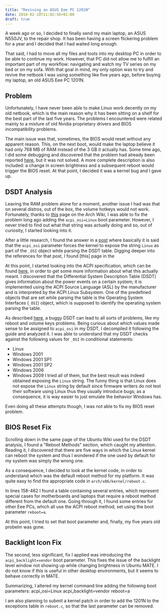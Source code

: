 ```yaml
---
title: "Reviving an ASUS Eee PC 1201N"
date: 2018-02-10T11:02:56+01:00
draft: true
---
```


A week ago or so, I decided to finally send my main laptop, an ASUS N550JV, to
the repair shop. It has been having a screen flickering problem for a year and I
decided that I had waited long enough.

That said, I had to move all my files and tools into my desktop PC in order to
be able to continue my work. However, that PC did not allow me to fulfill an
important part of my workflow: navigating and watch my TV series on my bed or on
my sofa. With that goal in mind, my only option was to try and revive the
netbook I was using something like five years ago, before buying my laptop, an
old ASUS Eee PC 1201N.

## Problem
Unfortunately, I have never been able to make Linux work decently on my old
netbook, which is the main reason why it has been sitting on a shelf for the
best part of the last five years. The problems I encountered were related mainly
to a mixture of old Nvidia proprietary drivers and BIOS incompatibility
problems.

The main issue was that, sometimes, the BIOS would reset without any apparent
reason. This, on the next boot, would make the laptop believe it had only 768 MB
of RAM instead of the 3 GB it actually has. Some time ago, I did some debugging
and discovered that the problem had already been reported
[here][kernel-bugzilla], but it was not solved. A more complete description is
also included: a change in screen brightness and a subsequent reboot would
trigger the BIOS reset. At that point, I decided it was a kernel bug and I gave
up.

[kernel-bugzilla]: https://bugzilla.kernel.org/show_bug.cgi?id=15554 

## DSDT Analysis
Leaving the RAM problem alone for a moment, another issue I had was that on
several distros, out of the box, the volume hotkeys would not work. Fortunately,
thanks to [this][arch-1201n] page on the Arch Wiki, I was able to fix the
problem long ago adding the `acpi_osi=Linux` boot parameter. However, I never
tried to find out what that string was actually doing and so, out of curiosity,
I started looking into it.

[arch-1201n]: https://wiki.archlinux.org/index.php/ASUS_Eee_PC_1201N#1201N_lspci_output

After a little research, I found the answer in a [post][askubuntu] where basically
it is said that the `acpi_osi` parameter forces the kernel to expose the string
`Linux` as part of the `_OSI` object while parsing the DSDT table. Digging
deeper into the references for that post, I found [this] page in the 

[askubuntu]: https://askubuntu.com/questions/28848/what-does-the-kernel-boot-parameter-set-acpi-osi-linux-do

At this point, I started looking into the ACPI specification, which can be found
[here][acpi-spec], in order to get some more information about what this
actually meant. I discovered that the Differential System Description Table
(DSDT) gives information about the power events on a certain system; it is
implemented using the ACPI Source Language (ASL) by the manufacturer and is
interpreted by the ACPI Linux Subsystem. One of the predefined objects that are
set while parsing the table is the Operating System Interfaces (`_OSI`) object,
which is supposed to identify the operating system parsing the table.

[acpi-spec]: http://www.acpi.info/spec.htm

As described [here][ubuntu-bios], a buggy DSDT can lead to all sorts of
problems, like my reboot and volume keys problems. Being curious about which
values made sense to be assigned to `acpi_osi` in my DSDT, I decompiled it
following the guide and analyzed it. I was able to understand that my DSDT
checks against the following values for `_OSI` in conditional statements:
* Linux
* Windows 2001
* Windows 2001 SP1
* Windows 2001 SP2
* Windows 2006
* Windows 2009
I tried all of them, but the best result was indeed obtained exposing the
`Linux` string. The funny thing is that Linux does not expose the `Linux` string
by default since firmware writers do not test their software using Linux thus
they usually introduce bugs; as a consequence, it is way easier to just emulate
the behavior Windows has.

Even doing all these attempts though, I was not able to fix my BIOS reset
problem.

[ubuntu-bios]: https://wiki.ubuntu.com/BIOSandUbuntu

## BIOS Reset Fix
Scrolling down in the same page of the Ubuntu Wiki used for the DSDT analysis, I
found a "Reboot Methods" section, which caught my attention. Reading it, I
discovered that there are five ways in which the Linux kernel can reboot the
system and thus I wondered if the one used by default for my system was simply
the wrong one.

As a consequence, I decided to look at the kernel code, in order to understand
which was the default reboot method for my platform. It was quite easy to find
the appropriate code in `arch/x86/kernel/reboot.c`.

In lines 158-462 I found a table containing several entries, which represent
special cases for motherboards and laptops that require a reboot method
different from the default one. Going through it, I found some entries for other
Eee PCs, which all use the ACPI reboot method, set using the boot parameter
`reboot=a`.

At this point, I tried to set that boot parameter and, finally, my five years
old probelm was gone.

## Backlight Icon Fix
The second, less significant, fix I applied was introducing the
`acpi_backlight=vendor` boot parameter. This fixes the issue of the backlight
level window not showing up while changing brightness in Ubuntu MATE. I do not
know if this is useful in other desktop environments, but it seems to behave
correctly in MATE.

Summarizing, I altered my kernel command line adding the following boot
parameters:
	acpi_osi=Linux acpi_backlight=vendor reboot=a

I am also planning to submit a kernel patch in order to add the 1201N to the
exceptions table in `reboot.c`, so that the last parameter can be removed.
